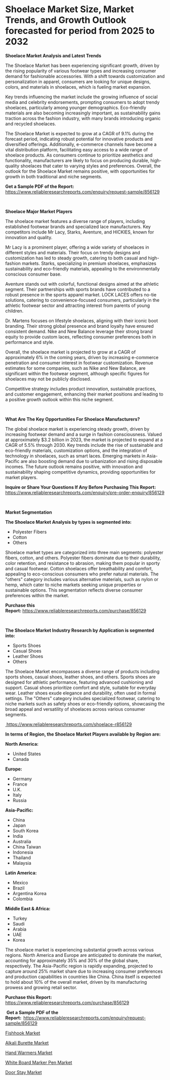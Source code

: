 <p><h1>Shoelace Market Size, Market Trends, and Growth Outlook forecasted for period from 2025 to 2032</h1></p><p><strong>Shoelace Market Analysis and Latest Trends</strong></p>
<p><p>The Shoelace Market has been experiencing significant growth, driven by the rising popularity of various footwear types and increasing consumer demand for fashionable accessories. With a shift towards customization and personalization in apparel, consumers are looking for unique designs, colors, and materials in shoelaces, which is fueling market expansion. </p><p>Key trends influencing the market include the growing influence of social media and celebrity endorsements, prompting consumers to adopt trendy shoelaces, particularly among younger demographics. Eco-friendly materials are also becoming increasingly important, as sustainability gains traction across the fashion industry, with many brands introducing organic and recycled shoelaces. </p><p>The Shoelace Market is expected to grow at a CAGR of 9.1% during the forecast period, indicating robust potential for innovative products and diversified offerings. Additionally, e-commerce channels have become a vital distribution platform, facilitating easy access to a wide range of shoelace products. As consumers continue to prioritize aesthetics and functionality, manufacturers are likely to focus on producing durable, high-quality shoelaces that cater to varying styles and preferences. Overall, the outlook for the Shoelace Market remains positive, with opportunities for growth in both traditional and niche segments.</p></p>
<p><strong>Get a Sample PDF of the Report:&nbsp;</strong> <a href="https://www.reliableresearchreports.com/enquiry/request-sample/856129?utm_campaign=48&utm_medium=2&utm_source=Github&utm_content=ia&utm_term=06022025&utm_id=shoelace">https://www.reliableresearchreports.com/enquiry/request-sample/856129</a></p>
<p>&nbsp;</p>
<p><strong>Shoelace Major Market Players</strong></p>
<p><p>The shoelace market features a diverse range of players, including established footwear brands and specialized lace manufacturers. Key competitors include Mr Lacy, Starks, Aventure, and HICKIES, known for innovation and quality. </p><p>Mr Lacy is a prominent player, offering a wide variety of shoelaces in different styles and materials. Their focus on trendy designs and customization has led to steady growth, catering to both casual and high-fashion markets. Starks, specializing in premium shoelaces, emphasizes sustainability and eco-friendly materials, appealing to the environmentally conscious consumer base.</p><p>Aventure stands out with colorful, functional designs aimed at the athletic segment. Their partnerships with sports brands have contributed to a robust presence in the sports apparel market. LOCK LACES offers no-tie solutions, catering to convenience-focused consumers, particularly in the athletic footwear sector and attracting interest from parents of young children. </p><p>Dr. Martens focuses on lifestyle shoelaces, aligning with their iconic boot branding. Their strong global presence and brand loyalty have ensured consistent demand. Nike and New Balance leverage their strong brand equity to provide custom laces, reflecting consumer preferences both in performance and style. </p><p>Overall, the shoelace market is projected to grow at a CAGR of approximately 6% in the coming years, driven by increasing e-commerce penetration and consumer interest in footwear customization. Revenue estimates for some companies, such as Nike and New Balance, are significant within the footwear segment, although specific figures for shoelaces may not be publicly disclosed. </p><p>Competitive strategy includes product innovation, sustainable practices, and customer engagement, enhancing their market positions and leading to a positive growth outlook within this niche segment.</p></p>
<p>&nbsp;</p>
<p><strong>What Are The Key Opportunities For Shoelace Manufacturers?</strong></p>
<p><p>The global shoelace market is experiencing steady growth, driven by increasing footwear demand and a surge in fashion consciousness. Valued at approximately $3.2 billion in 2023, the market is projected to expand at a CAGR of 5.5% through 2030. Key trends include the rise of sustainable and eco-friendly materials, customization options, and the integration of technology in shoelaces, such as smart laces. Emerging markets in Asia-Pacific are also boosting demand due to urbanization and rising disposable incomes. The future outlook remains positive, with innovation and sustainability shaping competitive dynamics, providing opportunities for market players.</p></p>
<p><strong>Inquire or Share Your Questions If Any Before Purchasing This Report:</strong> <a href="https://www.reliableresearchreports.com/enquiry/pre-order-enquiry/856129?utm_campaign=48&utm_medium=2&utm_source=Github&utm_content=ia&utm_term=06022025&utm_id=shoelace">https://www.reliableresearchreports.com/enquiry/pre-order-enquiry/856129</a></p>
<p>&nbsp;</p>
<p><strong>Market Segmentation</strong></p>
<p><strong>The Shoelace Market Analysis by types is segmented into:</strong></p>
<p><ul><li>Polyester Fibers</li><li>Cotton</li><li>Others</li></ul></p>
<p><p>Shoelace market types are categorized into three main segments: polyester fibers, cotton, and others. Polyester fibers dominate due to their durability, color retention, and resistance to abrasion, making them popular in sporty and casual footwear. Cotton shoelaces offer breathability and comfort, appealing to eco-conscious consumers who prefer natural materials. The "others" category includes various alternative materials, such as nylon or hemp, which cater to niche markets seeking unique properties or sustainable options. This segmentation reflects diverse consumer preferences within the market.</p></p>
<p><strong>Purchase this Report:&nbsp;</strong><a href="https://www.reliableresearchreports.com/purchase/856129?utm_campaign=48&utm_medium=2&utm_source=Github&utm_content=ia&utm_term=06022025&utm_id=shoelace">https://www.reliableresearchreports.com/purchase/856129</a></p>
<p>&nbsp;</p>
<p><strong>The Shoelace Market Industry Research by Application is segmented into:</strong></p>
<p><ul><li>Sports Shoes</li><li>Casual Shoes</li><li>Leather Shoes</li><li>Others</li></ul></p>
<p><p>The Shoelace Market encompasses a diverse range of products including sports shoes, casual shoes, leather shoes, and others. Sports shoes are designed for athletic performance, featuring advanced cushioning and support. Casual shoes prioritize comfort and style, suitable for everyday wear. Leather shoes exude elegance and durability, often used in formal settings. The "Others" category includes specialized footwear, catering to niche markets such as safety shoes or eco-friendly options, showcasing the broad appeal and versatility of shoelaces across various consumer segments.</p></p>
<p><a href="https://www.reliableresearchreports.com/shoelace-r856129?utm_campaign=48&utm_medium=2&utm_source=Github&utm_content=ia&utm_term=06022025&utm_id=shoelace">&nbsp;https://www.reliableresearchreports.com/shoelace-r856129</a></p>
<p><strong>In terms of Region, the Shoelace Market Players available by Region are:</strong></p>
<p>
    <p> <strong> North America: </strong>
        <ul>
            <li>United States</li>
            <li>Canada</li>
        </ul>
        </p> 
    <p> <strong> Europe: </strong>
        <ul>
            <li>Germany</li>
            <li>France</li>
            <li>U.K.</li>
            <li>Italy</li>
            <li>Russia</li>
        </ul>
        </p> 
    <p> <strong> Asia-Pacific: </strong>
        <ul>
            <li>China</li>
            <li>Japan</li>
            <li>South Korea</li>
            <li>India</li>
            <li>Australia</li>
            <li>China Taiwan</li>
            <li>Indonesia</li>
            <li>Thailand</li>
            <li>Malaysia</li>
        </ul>
        </p> 
    <p> <strong> Latin America: </strong>
        <ul>
            <li>Mexico</li>
            <li>Brazil</li>
            <li>Argentina Korea</li>
            <li>Colombia</li>
        </ul>
        </p> 
    <p> <strong> Middle East & Africa: </strong>
        <ul>
            <li>Turkey</li>
            <li>Saudi</li>
            <li>Arabia</li>
            <li>UAE</li>
            <li>Korea</li>
        </ul>
    </p>
    </p>
<p><p>The shoelace market is experiencing substantial growth across various regions. North America and Europe are anticipated to dominate the market, accounting for approximately 35% and 30% of the global share, respectively. The Asia-Pacific region is rapidly expanding, projected to capture around 25% market share due to increasing consumer preferences and production capabilities in countries like China. China itself is expected to hold about 10% of the overall market, driven by its manufacturing prowess and growing retail sector.</p></p>
<p><strong>Purchase this Report: </strong><a href="https://www.reliableresearchreports.com/purchase/856129?utm_campaign=48&utm_medium=2&utm_source=Github&utm_content=ia&utm_term=06022025&utm_id=shoelace">https://www.reliableresearchreports.com/purchase/856129</a></p>
<p>&nbsp;<strong>Get a Sample PDF of the Report:&nbsp;&nbsp;</strong><a href="https://www.reliableresearchreports.com/enquiry/request-sample/856129?utm_campaign=48&utm_medium=2&utm_source=Github&utm_content=ia&utm_term=06022025&utm_id=shoelace">https://www.reliableresearchreports.com/enquiry/request-sample/856129</a></p>
<p><strong></strong></p>
<p><p><a href="https://github.com/boysabotzoc/Market-Research-Report-List-1/blob/main/fishhook-market.md?utm_campaign=48&utm_medium=2&utm_source=Github&utm_content=ia&utm_term=06022025&utm_id=shoelace">Fishhook Market</a></p><p><a href="https://github.com/aistraasinyo/Market-Research-Report-List-1/blob/main/alkali-burette-market.md?utm_campaign=48&utm_medium=2&utm_source=Github&utm_content=ia&utm_term=06022025&utm_id=shoelace">Alkali Burette Market</a></p><p><a href="https://github.com/sadimsamid/Market-Research-Report-List-1/blob/main/hand-warmers-market.md?utm_campaign=48&utm_medium=2&utm_source=Github&utm_content=ia&utm_term=06022025&utm_id=shoelace">Hand Warmers Market</a></p><p><a href="https://github.com/ivetasyizhi/Market-Research-Report-List-1/blob/main/white-board-marker-pen-market.md?utm_campaign=48&utm_medium=2&utm_source=Github&utm_content=ia&utm_term=06022025&utm_id=shoelace">White Board Marker Pen Market</a></p><p><a href="https://github.com/penecorodz74/Market-Research-Report-List-1/blob/main/door-stay-market.md?utm_campaign=48&utm_medium=2&utm_source=Github&utm_content=ia&utm_term=06022025&utm_id=shoelace">Door Stay Market</a></p></p>